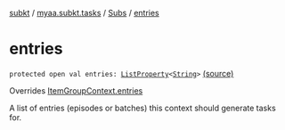 [subkt](../../index.md) / [myaa.subkt.tasks](../index.md) / [Subs](index.md) / [entries](./entries.md)

# entries

`protected open val entries: `[`ListProperty`](https://docs.gradle.org/current/javadoc/org/gradle/api/provider/ListProperty.html)`<`[`String`](https://kotlinlang.org/api/latest/jvm/stdlib/kotlin/-string/index.html)`>` [(source)](https://github.com/Myaamori/SubKt/blob/master/src/main/kotlin/myaa/subkt/tasks/plugin.kt#L335)

Overrides [ItemGroupContext.entries](../-item-group-context/entries.md)

A list of entries (episodes or batches) this context should generate tasks for.


